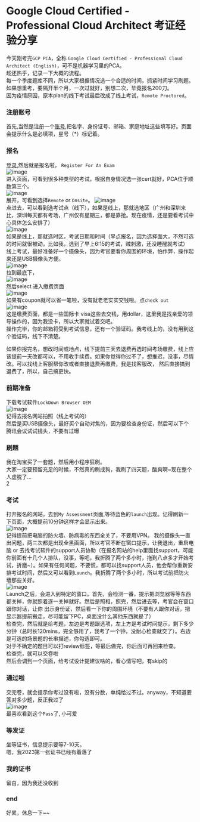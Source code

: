 # Google Cloud Certified - Professional Cloud Architect 考证经验分享
今天刚考完`GCP PCA`，全称 `Google Cloud Certified - Professional Cloud Architect (English)`，可不是机器学习里的PCA。  
趁还热乎，记录一下大概的流程。  
每一个季度题库不同，所以大家根据情况选一个合适的时间，抓紧时间学习刷题。如果想重考，要隔开半个月，一次过就好，别想二次，毕竟报名200刀。  
因为疫情原因，原本plan的线下考试最后改成了线上考试，`Remote Proctored`。  
### 注册账号
首先,当然是注册一个[账号](https://webassessor.com/wa.do?page=createAccount&branding=GOOGLECLOUD),把名字、身份证号、邮箱、家庭地址这些填写好。页面会提示什么是必填项，星号（\*）标记着。

### 报名 
[登录](https://webassessor.com/googlecloud),然后就是报名啦， `Register For An Exam`  
![image](https://user-images.githubusercontent.com/32427537/209825287-c39dd4e7-095c-4424-9736-4a77fc578b4f.png)    
进入页面，可看到很多种类型的考试，根据自身情况选一张cert就好，PCA位于顺数第三个。  
![image](https://user-images.githubusercontent.com/32427537/209825579-4ec86563-b707-48d7-8230-55ea3075181f.png)  
展开，可看到选择`Remote` or `Onsite`。
![image](https://user-images.githubusercontent.com/32427537/209825806-f1067e16-aef7-4f5c-9828-41675074c6db.png)  
点进去，可以看到选考试点（线下），如果是线上，那就选地区（广州和深圳来比，深圳每天都有考场，广州仅有星期三，都是靠抢。现在疫情，还是要看考试中心具体怎么安排了）    
![image](https://user-images.githubusercontent.com/32427537/209826262-e27c1187-b468-43ff-8a10-28e407d7b9a1.png)   
如果是线上，那就选时区，考试日期和时间（早点报名，因为选择面大，不然可选的时间就很被动，比如我，选到了早上6:15的考试，贼刺激，还没睡醒就考试）    
线上考试，最好准备好一个摄像头，因为考官要看你周围的环境，怕作弊，操作起来还是USB摄像头方便。  
![image](https://user-images.githubusercontent.com/32427537/209827069-8a6f3eef-b430-432e-8134-668351c4563d.png)   
拉到最底下，  
![image](https://user-images.githubusercontent.com/32427537/209828091-02e61039-8c4c-41a0-8968-9907fdcee88c.png)   
然后select 进入缴费页面  
![image](https://user-images.githubusercontent.com/32427537/209828285-9202df39-1328-4542-8981-901e725e0ac7.png)     
如果有coupon就可以省一笔啦，没有就老老实实交钱啦。点`check out`  
![image](https://user-images.githubusercontent.com/32427537/209828622-997df0cc-d41b-4a37-beae-82ca4c727bbc.png)    
这是缴费页面，都是一些国际卡 visa这些去交钱，用dollar，这里我是找亲爱的领导操作的，因为我没卡，所以大家就试着交吧。    
操作完毕，你的邮箱将受到考试信息，还有一个验证码。我考线上的，没有用到这个验证码，线下不清楚。  

如果你报完名，想改时间或地点，线下提前三天去退费再选时间考场缴费，线上应该提前一天改都可以，不用收手续费。如果你觉得你过不了，想推迟，没事，尽情改。可以找线上客服帮你改或者直接退费再缴费，我是找客服改， 然后直接搞到退费了，所以，自己搞更快。  

### 前期准备
下载考试软件`LockDown Browser OEM`  
![image](https://user-images.githubusercontent.com/32427537/209830688-3220db48-fcca-46db-a00b-889556fc51cb.png)   
记得去报名网站拍照（线上考试的）  
然后是买USB摄像头，最好买个自动对焦的，因为要检查身份证，然后可以下个腾讯会议试试镜头，不要有过曝  

### 刷题
我在淘宝买了一套题，然后用小程序狂刷。  
大家一定要预留充足的时候，不然真的刷成狗，我刷了四天题，酸爽啊~现在整个人虚脱了...  
2
### 考试
打开报名的网站，去到`My Assessment`页面,等待蓝色的`launch`出现。记得刷新一下页面，大概提前10分钟这样才会显示出来。  
![image](https://user-images.githubusercontent.com/32427537/209831267-0eaa60a9-a89d-4a2b-b04b-7f152028f1cf.png)   
记得提前把电脑的防火墙、防病毒的东西全关了，不要用VPN。
我的摄像头一直出问题，两三次都是出现全黑画面，所以考官不断在窗口提示，让我退出，重启电脑 or 去找考试软件的support人员协助（在报名网站的help里面找support，可能你前面有十几个人排队，没事，等吧，我折腾了两个多小时，拖到八点多才开始考试，折磨~）。如果有任何问题，不要慌，都可以找support人员，他会帮你重新安排考试时间，然后又可以看到`Launch`。我折腾了两个多小时，所以考试前把防火墙那些关好。    
![image](https://user-images.githubusercontent.com/32427537/209833450-652d1bee-b8e5-43c2-9bb2-76dfc2494171.png)    
Launch之后，会进入到特定的窗口。首先，会检测一番，提示把浏览器等等东西都关掉，你就照着逐一关掉就好。然后是照相，照完，然后进去等，考官会在窗口跟你对话，让你
出示身份证，然后看一下你的周围环境（不要有人跟你对话，把显示器提前搬走，尽可能留下PC，桌面没什么其他东西就是了）    
检查完，然后就是给考题，左边是考题跟选项，左上方是考试时间提示，剩下多少分钟（总时长120mins，完全够用了，我考了一个钟，没耐心检查就交了）。右边是可选的场景题的长串描述，你勾选即可。    
对于不确定的题目可以打review标签，等最后做完，你后面可再回来检查。    
检查完，就可以交卷啦  
然后会调到一个页面，给考试设计提建议啥的，看心情写吧，有skip的  

### 通过啦
交完卷，就会提示你考过没有啦，没有分数，单纯给过不过。anyway，不知道要答对多少题，反正我过了  
![image](https://user-images.githubusercontent.com/32427537/209824789-a2ceb38c-8165-4a14-b8fc-da2337c53290.png)     
最喜欢看到这个`Pass`了, 小可爱  

### 等发证
坐等证书，信息提示要等7-10天。    
嗯，我2023第一张证书已经有着落了  

### 我的证书
留白，因为我还没收到

### end
好累，休息一下~~
